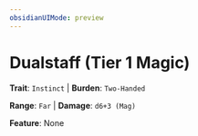 ```yaml
---
obsidianUIMode: preview
---
```

# Dualstaff (Tier 1 Magic)

**Trait**: `Instinct` | **Burden**: `Two-Handed`

**Range**: `Far` | **Damage**: `d6+3 (Mag)`

**Feature**: None
